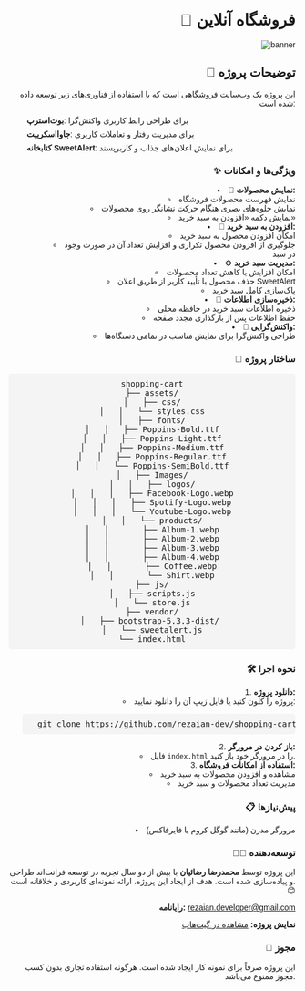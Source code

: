 <div dir="ltr" style="text-align: right; font-family: Tahoma, Arial, sans-serif;">

<h1>🛒 فروشگاه آنلاین</h1>
<img src="https://s32.picofile.com/file/8481947126/shoppingcart_demo_.png" loading="lazy" alt="banner">
<h2>🚀 توضیحات پروژه</h2>
<p>
این پروژه یک وب‌سایت فروشگاهی است که با استفاده از فناوری‌های زیر توسعه داده شده است:
</p>
<ul style="list-style-position: inside; text-align: right;">
    <li style="display: flex; align-items: center; margin-bottom: 8px;"><i class="fab fa-bootstrap" style="margin-right: 8px; font-size: 20px;"></i><b>بوت‌استرپ</b>: برای طراحی رابط کاربری واکنش‌گرا</li>
    <li style="display: flex; align-items: center; margin-bottom: 8px;"><i class="fab fa-js-square" style="margin-right: 8px; font-size: 20px;"></i><b>جاوااسکریپت</b>: برای مدیریت رفتار و تعاملات کاربری</li>
    <li style="display: flex; align-items: center; margin-bottom: 8px;"><i class="fab fa-font-awesome" style="margin-right: 8px; font-size: 20px;"></i><b>کتابخانه SweetAlert</b>: برای نمایش اعلان‌های جذاب و کاربرپسند</li>
</ul>

<h3>✨ ویژگی‌ها و امکانات</h3>
<ul style="list-style-position: inside; text-align: right;">
    <li>🎨 <b>نمایش محصولات:</b>
        <ul style="list-style-position: inside; text-align: right; margin-left: 20px;">
            <li>نمایش فهرست محصولات فروشگاه</li>
            <li>نمایش جلوه‌های بصری هنگام حرکت نشانگر روی محصولات</li>
            <li>نمایش دکمه «افزودن به سبد خرید»</li>
        </ul>
    </li>
    <li>🛒 <b>افزودن به سبد خرید:</b>
        <ul style="list-style-position: inside; text-align: right; margin-left: 20px;">
            <li>امکان افزودن محصول به سبد خرید</li>
            <li>جلوگیری از افزودن محصول تکراری و افزایش تعداد آن در صورت وجود در سبد</li>
        </ul>
    </li>
    <li>⚙️ <b>مدیریت سبد خرید:</b>
        <ul style="list-style-position: inside; text-align: right; margin-left: 20px;">
            <li>امکان افزایش یا کاهش تعداد محصولات</li>
            <li>حذف محصول با تأیید کاربر از طریق اعلان SweetAlert</li>
            <li>پاک‌سازی کامل سبد خرید</li>
        </ul>
    </li>
    <li>💾 <b>ذخیره‌سازی اطلاعات:</b>
        <ul style="list-style-position: inside; text-align: right; margin-left: 20px;">
            <li>ذخیره اطلاعات سبد خرید در حافظه محلی</li>
            <li>حفظ اطلاعات پس از بارگذاری مجدد صفحه</li>
        </ul>
    </li>
    <li>📱 <b>واکنش‌گرایی:</b>
        <ul style="list-style-position: inside; text-align: right; margin-left: 20px;">
            <li>طراحی واکنش‌گرا برای نمایش مناسب در تمامی دستگاه‌ها</li>
        </ul>
    </li>
</ul>

<h3>📂 ساختار پروژه</h3>
<pre style="background-color: #f4f4f4; padding: 10px; border-radius: 5px; direction: ltr; text-align: center;">
shopping-cart
├── assets/
│   ├── css/
│   │   └── styles.css
│   ├── fonts/
│   │   ├── Poppins-Bold.ttf
│   │   ├── Poppins-Light.ttf
│   │   ├── Poppins-Medium.ttf
│   │   ├── Poppins-Regular.ttf
│   │   └── Poppins-SemiBold.ttf
│   ├── Images/
│   │   ├── logos/
│   │   │   ├── Facebook-Logo.webp
│   │   │   ├── Spotify-Logo.webp
│   │   │   └── Youtube-Logo.webp
│   │   └── products/
│   │       ├── Album-1.webp
│   │       ├── Album-2.webp
│   │       ├── Album-3.webp
│   │       ├── Album-4.webp
│   │       ├── Coffee.webp
│   │       └── Shirt.webp
├── js/
│   ├── scripts.js
│   └── store.js
├── vendor/
│   ├── bootstrap-5.3.3-dist/ 
│   └── sweetalert.js
└── index.html
</pre>

<h3>🛠️ نحوه اجرا</h3>
<ol style="list-style-position: inside; text-align: right;">
    <li><b>دانلود پروژه:</b>
        <ul style=" text-align: right;">
            <li>پروژه را کلون کنید یا فایل زیپ آن را دانلود نمایید:</li>
        </ul>
        <pre style="background-color: #f4f4f4; padding: 10px; border-radius: 5px; cursor: pointer;">
  git clone https://github.com/rezaian-dev/shopping-cart.git
</pre>
    </li>
    <li><b>باز کردن در مرورگر:</b>
        <ul style="list-style-position: inside; text-align: right;">
            <li>فایل <code>index.html</code> را در مرورگر خود باز کنید.</li>
        </ul>
    </li>
    <li><b>استفاده از امکانات فروشگاه:</b>
        <ul style="list-style-position: inside; text-align: right;">
            <li>مشاهده و افزودن محصولات به سبد خرید</li>
            <li>مدیریت تعداد محصولات و سبد خرید</li>
        </ul>
    </li>
</ol>

<h3>📋 پیش‌نیازها</h3>
<ul style="list-style-position: inside; text-align: right;">
    <li>مرورگر مدرن (مانند گوگل کروم یا فایرفاکس)</li>
</ul>

<h3>👨‍💻 توسعه‌دهنده</h3>
<p>
این پروژه توسط <b>محمدرضا رضائیان</b> با بیش از دو سال تجربه در توسعه فرانت‌اند طراحی و پیاده‌سازی شده است. هدف از ایجاد این پروژه، ارائه نمونه‌ای کاربردی و خلاقانه است. 😊
</p>
<p><b>رایانامه:</b> <a href="mailto:rezaian.developer@gmail.com">rezaian.developer@gmail.com</a></p>
<p><b>نمایش پروژه:</b> <a href="https://rezaian-dev.github.io/shopping-cart">مشاهده در گیت‌هاب</a></p>

<h3>📜 مجوز</h3>
<p>این پروژه صرفاً برای نمونه کار ایجاد شده است. هرگونه استفاده تجاری بدون کسب مجوز ممنوع می‌باشد.</p>

</div>

